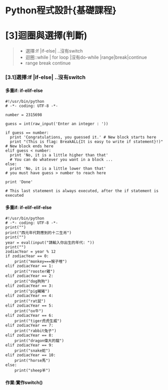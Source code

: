 # Python程式設計{基礎課程}

# [3]迴圈與選擇(判斷)

>* 選擇:If |if-else| ..沒有switch
>* 迴圈::while | for loop  |沒有do-while  |range|break|continue
>* range break continue

### [3.1]選擇:If |if-else| ..沒有switch

####

#### 多重if: if-elif-else
```
#!/usr/bin/python
# -*- coding: UTF-8 -*-

number = 2315698

guess = int(raw_input('Enter an integer : '))

if guess == number:
  print 'Congratulations, you guessed it.' # New block starts here
  print "(This is flag: BreakALL{It is easy to write if statement}!)" # New block ends here
elif guess < number:
  print 'No, it is a little higher than that' 
  # You can do whatever you want in a block ...
else:
  print 'No, it is a little lower than that' 
# you must have guess > number to reach here

print 'Done'

# This last statement is always executed, after the if statement is executed
```

#### 多重if: if-elif-elif-else
```
#!/usr/bin/python
# -*- coding: UTF-8 -*-
print("")
print("西元年代對應到的十二生肖")
print("")
year = eval(input("請輸入你出生的年代: "))
print("")
zodiacYear = year % 12 
if zodiacYear == 0:
    print("monkey===猴子哩")
elif zodiacYear == 1:
    print("rooster雞")
elif zodiacYear == 2:
    print("dog狗狗")
elif zodiacYear == 3:
    print("pig豬豬")
elif zodiacYear == 4: 
    print("rat鼠")
elif zodiacYear == 5: 
    print("ox牛")
elif zodiacYear == 6:
    print("tiger虎虎生威")
elif zodiacYear == 7:
    print("rabbit兔子")
elif zodiacYear == 8:
    print("dragon偉大的龍")
elif zodiacYear == 9:
    print("snake蛇")
elif zodiacYear == 10:
    print("horse馬")
else: 
    print("sheep羊")
```
#### 作業:實作switch()


